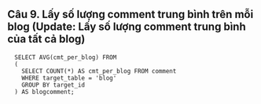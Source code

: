 ## Câu 9. Lấy số lượng comment trung bình trên mỗi blog (Update: Lấy số lượng comment trung bình của tất cả blog)
```
  SELECT AVG(cmt_per_blog) FROM   
  (
    SELECT COUNT(*) AS cmt_per_blog FROM comment 
    WHERE target_table = 'blog' 
    GROUP BY target_id
  ) AS blogcomment;
```
  